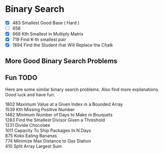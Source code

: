 # Binary Search

- [x] 483 Smallest Good Base ( Hard )
- [ ] 658 
- [x] 668  Kth Smallest in Multiply Matrix
- [x] 719  Find K-th smallest pair
- [x] 1894 Find the Student that Will Replace the Chalk

## More Good Binary Search Problems


## Fun TODO
Here are some similar binary search problems.
Also find more explanations.
Good luck and have fun.

1802 Maximum Value at a Given Index in a Bounded Array  
1539 Kth Missing Positive Number  
1482 Minimum Number of Days to Make m Bouquets  
1283 Find the Smallest Divisor Given a Threshold  
1231 Divide Chocolate  
1011 Capacity To Ship Packages In N Days  
875  Koko Eating Bananas  
774  Minimize Max Distance to Gas Station  
410  Split Array Largest Sum
